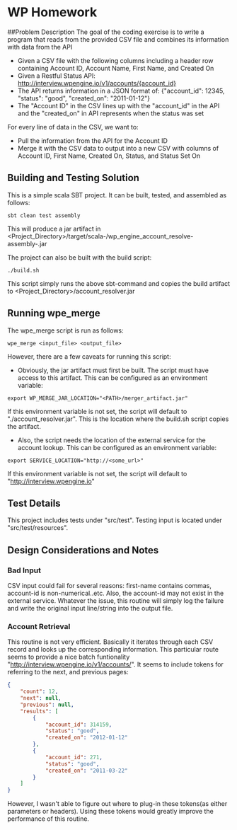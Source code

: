 # WP Homework

##Problem Description
The goal of the coding exercise is to write a program that reads from the provided CSV file and combines its information with data from the API

* Given a CSV file with the following columns including a header row containing Account ID, Account Name, First Name, and Created On
* Given a Restful Status API: http://interview.wpengine.io/v1/accounts/{account_id}
* The API returns information in a JSON format of: {"account_id": 12345, "status": "good", "created_on": "2011-01-12"}
* The "Account ID" in the CSV lines up with the "account_id" in the API and the "created_on" in API represents when the status was set

For every line of data in the CSV, we want to:

* Pull the information from the API for the Account ID
* Merge it with the CSV data to output into a new CSV with columns of Account ID, First Name, Created On, Status, and Status Set On

## Building and Testing Solution

This is a simple scala SBT project.  It can be built, tested, and assembled as follows:

```shell script
sbt clean test assembly
```
This will produce a jar artifact in <Project_Directory>/target/scala-<scala-version>/wp_engine_account_resolve-assembly-<version>.jar

The project can also be built with the build script:

```shell script
./build.sh
```
This script simply runs the above sbt-command and copies the build artifact to <Project_Directory>/account_resolver.jar

## Running wpe_merge

The wpe_merge script is run as follows:
```shell script
wpe_merge <input_file> <output_file>
```
However, there are a few caveats for running this script:
* Obviously, the jar artifact must first be built.  The script must have access to this artifact.  This can be configured as an environment variable:
```shell script
export WP_MERGE_JAR_LOCATION="<PATH>/merger_artifact.jar"
```
If this environment variable is not set, the script will default to "./account_resolver.jar".  This is the location where the build.sh script copies the artifact.

* Also, the script needs the location of the external service for the account lookup. This can be configured as an environment variable:
```shell script
export SERVICE_LOCATION="http://<some_url>"
```
If this environment variable is not set, the script will default to "http://interview.wpengine.io"

## Test Details
This project includes tests under "src/test".  Testing input is located under "src/test/resources".

## Design Considerations and Notes

### Bad Input
CSV input could fail for several reasons: first-name contains commas, account-id is non-numerical..etc.  Also, the account-id
may not exist in the external service.  Whatever the issue, this routine will simply log the failure and write the original input
line/string into the output file.

### Account Retrieval
This routine is not very efficient.  Basically it iterates through each CSV record and looks up the corresponding information.
This particular route seems to provide a nice batch funtionality "http://interview.wpengine.io/v1/accounts/".  It seems to include
tokens for referring to the next, and previous pages:
```json
{
    "count": 12,
    "next": null,
    "previous": null,
    "results": [
        {
            "account_id": 314159,
            "status": "good",
            "created_on": "2012-01-12"
        },
        {
            "account_id": 271,
            "status": "good",
            "created_on": "2011-03-22"
        }
    ]
}
```
However, I wasn't able to figure out where to plug-in these tokens(as either parameters or headers).  Using these tokens would greatly improve the performance of this routine.
